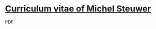 # [Curriculum vitae of Michel Steuwer](https://michel-steuwer.github.io/cv/)

[PDF](https://github.com/michel-steuwer/cv/blob/master/latex/michel_steuwer.pdf)
